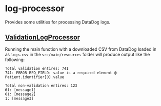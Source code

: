 # log-processor

Provides some utilities for processing DataDog logs.

## [ValidationLogProcessor](src/main/kotlin/com/projectronin/interops/log/processor/validation/ValidationLogProcessor.kt)

Running the main function with a downloaded CSV from DataDog loaded in as `logs.csv` in the `src/main/resources` folder
will produce output like the following:

```
Total validation entires: 741
741: ERROR REQ_FIELD: value is a required element @ Patient.identifier[0].value

Total non-validation entires: 123
61: [message1]
61: [message2]
1: [message3]
```
